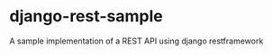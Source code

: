 django-rest-sample
==================

A sample implementation of a REST API using django restframework

